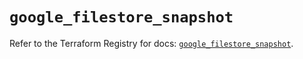 # `google_filestore_snapshot`

Refer to the Terraform Registry for docs: [`google_filestore_snapshot`](https://registry.terraform.io/providers/hashicorp/google-beta/6.50.0/docs/resources/google_filestore_snapshot).
